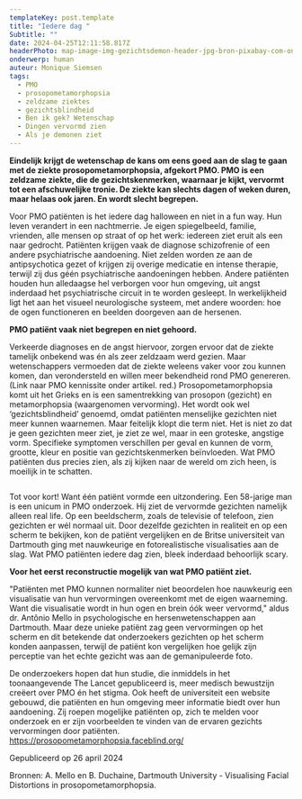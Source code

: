 ```yaml
---
templateKey: post.template
title: "Iedere dag "
Subtitle: ""
date: 2024-04-25T12:11:58.817Z
headerPhoto: map-image-img-gezichtsdemon-header-jpg-bron-pixabay-com-onderschrift-pmo-header
onderwerp: human
auteur: Monique Siemsen
tags:
  - PMO
  - prosopometamorphopsia
  - zeldzame ziektes
  - gezichtsblindheid
  - Ben ik gek? Wetenschap
  - Dingen vervormd zien
  - Als je demonen ziet
---
```

**Eindelijk krijgt de wetenschap de kans om eens goed aan de slag te gaan met de ziekte prosopometamorphopsia, afgekort PMO. PMO is een zeldzame ziekte, die de gezichtskenmerken, waarnaar je kijkt, vervormt tot een afschuwelijke tronie. De ziekte kan slechts dagen of weken duren, maar helaas ook jaren. En wordt slecht begrepen.**

Voor PMO patiënten is het iedere dag halloween en niet in a fun way. Hun leven verandert in een nachtmerrie. Je eigen spiegelbeeld, familie, vrienden, alle mensen op straat of op het werk: iedereen ziet eruit als een naar gedrocht. Patiënten krijgen vaak de diagnose schizofrenie of een andere psychiatrische aandoening. Niet zelden worden ze aan de antipsychotica gezet of krijgen zij overige medicatie en intense therapie, terwijl zij dus géén psychiatrische aandoeningen hebben. Andere patiënten houden hun alledaagse hel verborgen voor hun omgeving, uit angst inderdaad het psychiatrische circuit in te worden gesleept. In werkelijkheid ligt het aan het visueel neurologische systeem, met andere woorden: hoe de ogen functioneren en beelden doorgeven aan de hersenen.

**PMO patiënt vaak niet begrepen en niet gehoord.**

Verkeerde diagnoses en de angst hiervoor, zorgen ervoor dat de ziekte tamelijk onbekend was én als zeer zeldzaam werd gezien. Maar wetenschappers vermoeden dat de ziekte weleens vaker voor zou kunnen komen, dan verondersteld en willen meer bekendheid rond PMO genereren. (Link naar PMO kennissite onder artikel. red.) Prosopometamorphopsia komt uit het Grieks en is een samentrekking van prosopon (gezicht) en metamorphopsia (waargenomen vervorming). Het wordt ook wel ‘gezichtsblindheid’ genoemd, omdat patiënten menselijke gezichten niet meer kunnen waarnemen. Maar feitelijk klopt die term niet. Het is niet zo dat je geen gezichten meer ziet, je ziet ze wel, maar in een groteske, angstige vorm. Specifieke symptomen verschillen per geval en kunnen de vorm, grootte, kleur en positie van gezichtskenmerken beïnvloeden. Wat PMO patiënten dus precies zien, als zij kijken naar de wereld om zich heen, is moeilijk in te schatten.

![]()

Tot voor kort! Want één patiënt vormde een uitzondering. Een 58-jarige man is een unicum in PMO onderzoek. Hij ziet de vervormde gezichten namelijk alleen real life. Op een beeldscherm, zoals de televisie of telefoon, zien gezichten er wél normaal uit. Door dezelfde gezichten in realiteit en op een scherm te bekijken, kon de patiënt vergelijken en de Britse universiteit van Dartmouth ging met nauwkeurige en fotorealistische visualisaties aan de slag. Wat PMO patiënten iedere dag zien, bleek inderdaad behoorlijk scary. 

**Voor het eerst reconstructie mogelijk van wat PMO patiënt ziet.**

"Patiënten met PMO kunnen normaliter niet beoordelen hoe nauwkeurig een visualisatie van hun vervormingen overeenkomt met de eigen waarneming. Want die visualisatie wordt in hun ogen en brein óók weer vervormd," aldus dr. Antônio Mello in psychologische en hersenwetenschappen aan Dartmouth. Maar deze unieke patiënt zag geen vervormingen op het scherm en dit betekende dat onderzoekers gezichten op het scherm konden aanpassen, terwijl de patiënt kon vergelijken hoe gelijk zijn perceptie van het echte gezicht was aan de gemanipuleerde foto. 

De onderzoekers hopen dat hun studie, die inmiddels in het toonaangevende The Lancet gepubliceerd is, meer medisch bewustzijn creëert over PMO én het stigma. Ook heeft de universiteit een website gebouwd, die patiënten en hun omgeving meer informatie biedt over hun aandoening. Zij roepen mogelijke patiënten op, zich te melden voor onderzoek en er zijn voorbeelden te vinden van de ervaren gezichts vervormingen door patiënten.  <https://prosopometamorphopsia.faceblind.org/>

Gepubliceerd op 26 april 2024

Bronnen: A. Mello en B. Duchaine, Dartmouth University - Visualising Facial Distortions in prosopometamorphopsia.